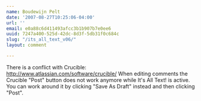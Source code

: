 ```yaml
---
name: Boudewijn Pelt
date: '2007-08-27T10:25:06-04:00'
url: ''
email: e0a88c6d411493afcc3b1b907b7e0ee6
uuid: 7247a400-525d-42dc-8d3f-5db31f0c684c
slug: "/its_all_text_v06/"
layout: comment

---
```


There  is a conflict with Crucible:
http://www.atlassian.com/software/crucible/
When editing comments the Crucible "Post" button does not work anymore while It's All Text! is active.
You can work around it by clicking "Save As Draft" instead and then clicking "Post".
